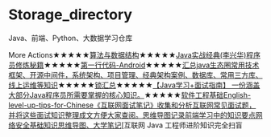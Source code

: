 # Storage_directory
Java、前端、Python、大数据学习仓库


More Actions★★★★★[算法与数据结构](https://github.com/wangyr45/Algorithm-and-data-structure)★★★★★[Java实战经典(李兴华)](https://github.com/wangyr45/Study-Java)[程序员修炼秘籍](https://github.com/yangengzhe/coding-guide_i3geek)★★★★★[第一行代码-Android](https://github.com/wangyr45/Android_study)★★★★★[汇总java生态圈常用技术框架、开源中间件，系统架构、项目管理、经典架构案例、数据库、常用三方库、线上运维等知识](https://github.com/aalansehaiyang/technology-talk)★★★★★[锁汇总](https://github.com/aalansehaiyang/Lock-Learning)★★★★★[【Java学习+面试指南】 一份涵盖大部分Java程序员所需要掌握的核心知识。](https://github.com/Snailclimb/JavaGuide)★★★★★[软件工程基础](https://github.com/wxyyxc1992/SoftwareEngineering-Series)[English-level-up-tips-for-Chinese](https://byoungd.gitbook.io/english-level-up-tips/)[《互联网面试笔记》收集和分析互联网常见面试题，并将这些面试知识整理成文方便大家查阅。](https://github.com/zhengjianglong915/note-of-interview)[思维导图记录前端学习中的知识要点](https://github.com/Joe19970619/Learning-materials)[网络安全基础知识思维导图、大学笔记](https://github.com/MiYogurt/network-security-mind-map)[互联网 Java 工程师进阶知识完全扫盲
